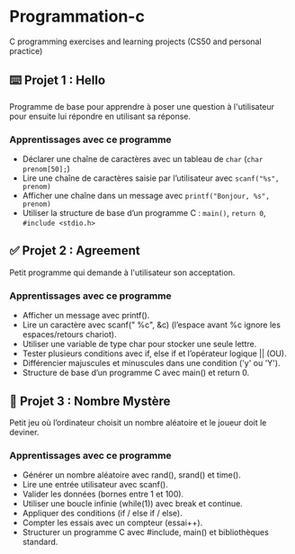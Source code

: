 # Programmation-c
C programming exercises and learning projects (CS50 and personal practice)

## ⌨️ Projet 1 : Hello
Programme de base pour apprendre à poser une question à l'utilisateur pour ensuite lui répondre en utilisant sa réponse.
### Apprentissages avec ce programme
- Déclarer une chaîne de caractères avec un tableau de `char` (`char prenom[50];`)
- Lire une chaîne de caractères saisie par l’utilisateur avec `scanf("%s", prenom)`
- Afficher une chaîne dans un message avec `printf("Bonjour, %s", prenom)`
- Utiliser la structure de base d’un programme C : `main()`, `return 0`, `#include <stdio.h>`

## ✅ Projet 2 : Agreement
Petit programme qui demande à l'utilisateur son acceptation.
### Apprentissages avec ce programme
- Afficher un message avec printf().
- Lire un caractère avec scanf(" %c", &c) (l’espace avant %c ignore les espaces/retours chariot).
- Utiliser une variable de type char pour stocker une seule lettre.
- Tester plusieurs conditions avec if, else if et l’opérateur logique || (OU).
- Différencier majuscules et minuscules dans une condition ('y' ou 'Y').
- Structure de base d’un programme C avec main() et return 0.


## 🎲 Projet 3 : Nombre Mystère
Petit jeu où l’ordinateur choisit un nombre aléatoire et le joueur doit le deviner.
### Apprentissages avec ce programme
- Générer un nombre aléatoire avec rand(), srand() et time().
- Lire une entrée utilisateur avec scanf().
- Valider les données (bornes entre 1 et 100).
- Utiliser une boucle infinie (while(1)) avec break et continue.
- Appliquer des conditions (if / else if / else).
- Compter les essais avec un compteur (essai++).
- Structurer un programme C avec #include, main() et bibliothèques standard.


